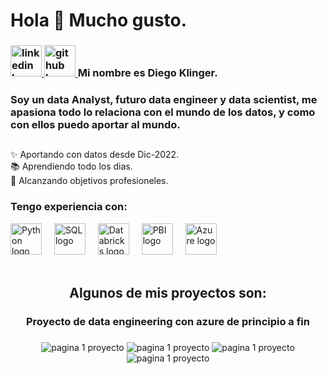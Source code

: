 <h1 align="left">Hola 👋 Mucho gusto.</h1>

<h3 align="left">
  
  <a href="https://www.linkedin.com/in/diego-klinger/">
    <img src="https://cdn-icons-png.flaticon.com/512/145/145807.png" height="50" alt="linkedin logo">
  
  </a>
  <a href="https://github.com/klingerDiego/My_portfolio-Diego_Klinger">
    <img src="https://cdn-icons-png.flaticon.com/512/25/25231.png" height="50" alt="github logo">
  </a>  Mi nombre es Diego Klinger.

</h3>

<h3 align="left">Soy un data Analyst, futuro data engineer y data scientist, me apasiona todo lo relaciona con el mundo de los datos, y como con ellos puedo aportar al mundo.</h3>
<h2></h2>
<p align="left">✨ Aportando con datos desde Dic-2022. <br>📚 Aprendiendo todo los dias.<br>🎯 Alcanzando objetivos profesioneles. </p>

<h3 align="left">Tengo experiencia con:</h3>

<div align="left">
  <img src="https://s3.dualstack.us-east-2.amazonaws.com/pythondotorg-assets/media/files/python-logo-only.svg" height="50" alt="Python logo" />
  <img width="12" />
  
  <img src="https://symbols.getvecta.com/stencil_28/61_sql-database-generic.90b41636a8.svg" height="50" alt="SQL logo" />
  <img width="12" />

  <img src="https://cdn.icon-icons.com/icons2/2699/PNG/512/databricks_logo_icon_170295.png" height="50" alt="Databricks logo" />
  <img width="12" />

  <img src="https://upload.wikimedia.org/wikipedia/commons/c/cf/New_Power_BI_Logo.svg" height="50" alt="PBI logo" />
  <img width="12" />

  <img src="https://upload.wikimedia.org/wikipedia/commons/thumb/f/fa/Microsoft_Azure.svg/1200px-Microsoft_Azure.svg.png" height="50" alt="Azure logo" />
  <img width="12" />
<br><br>

<div align="center">
    <h2>Algunos de mis proyectos son:</h2>
    <h3 align="centar">Proyecto de data engineering con azure de principio a fin</h3>
    <h3></h3>
    <img src="https://i.postimg.cc/3rjQwL47/1.jpg" style="max-width: 100%; height: auto;" alt="pagina 1 proyecto" />
    <img src="https://i.postimg.cc/brtGQx11/2.jpg" style="max-width: 100%; height: auto;" alt="pagina 1 proyecto" />
    <img src="https://i.postimg.cc/qBz5CjZW/3.jpg" style="max-width: 100%; height: auto;" alt="pagina 1 proyecto" />
    <img src="https://i.postimg.cc/Dm3S5ScH/4.jpg" style="max-width: 100%; height: auto;" alt="pagina 1 proyecto" />
</div>
<h2></h2>


